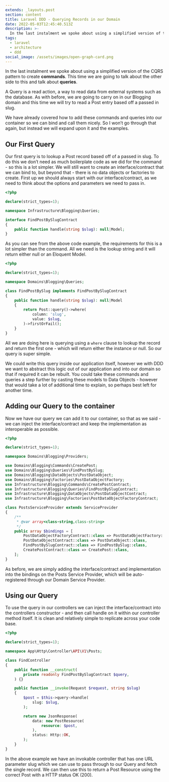 ```yaml
---
extends: _layouts.post
section: content
title: Laravel DDD - Querying Records in our Domain
date: 2022-05-03T12:45:40.513Z
description: >-
  In the last instalment we spoke about using a simplified version of the CQRS pattern to create commands. This time we are going to talk about the other side to this and talk about queries.
tags:
  - laravel
  - architecture
  - ddd
social_image: /assets/images/open-graph-card.png
---
```

In the last instalment we spoke about using a simplified version of the CQRS pattern to create **commands**. This time we are going to talk about the other side to this and talk about **queries**.

A Query is a read action, a way to read data from external systems such as the database. As with before, we are going to carry on in our Blogging domain and this time we will try to read a Post entry based off a passed in slug.

We have already covered how to add these commands and queries into our container so we can bind and call them nicely. So I won’t go through that again, but instead we will expand upon it and the examples.

## Our First Query

Our first query is to lookup a Post record based off of a passed in slug. To do this we don’t need as much boilerplate code as we did for the command - so this is a lot simpler. We will still want to create an interface/contract that we can bind to, but beyond that - there is no data objects or factories to create. First up we should always start with our interface/contract, as we need to think about the options and parameters we need to pass in.

```php
<?php

declare(strict_types=1);

namespace Infrastructure\Blogging\Queries;

interface FindPostBySlugContract
{
    public function handle(string $slug): null|Model;
}
```

As you can see from the above code example, the requirements for this is a lot simpler than the command. All we need is the lookup string and it will return either null or an Eloquent Model.

```php
<?php

declare(strict_types=1);

namespace Domains\Blogging\Queries;

class FindPostBySlug implements FindPostBySlugContract
{
    public function handle(string $slug): null|Model
    {
        return Post::query()->where(
            column: 'slug',
            value: $slug,
        )->firstOrFail();
    }
}
```

All we are doing here is querying using a `where` clause to lookup the record and return the first one - which will return either the instance or null. So our query is super simple.

We could write this query inside our application itself, however we with DDD we want to abstract this logic out of our application and into our domain so that if required it can be rebuilt. You could take these commands and queries a step further by casting these models to Data Objects - however that would take a lot of additional time to explain, so perhaps best left for another time.

## Adding our Query to the container

Now we have our query we can add it to our container, so that as we said - we can inject the interface/contract and keep the implementation as interoperable as possible.

```php
<?php

declare(strict_types=1);

namespace Domains\Blogging\Providers;

use Domains\Blogging\Commands\CreatePost;
use Domains\Blogging\Queries\FindPostBySlug;
use Domains\Blogging\DataObjects\PostDataObject;
use Domains\Blogging\Factories\PostDataObjectFactory;
use Infrastructure\Blogging\Commands\CreatePostContract;
use Infrastructure\Blogging\Queries\FindPostBySlugContract;
use Infrastructure\Blogging\DataObjects\PostDataObjectContract;
use Infrastructure\Blogging\Factories\PostDataObjectFactoryContract;

class PostsServiceProvider extends ServiceProvider
{
    /**
     * @var array<class-string,class-string>
     */
    public array $bindings = [
        PostDataObjectFactoryContract::class => PostDataObjectFactory::class,
        PostDataObjectContract::class => PostDataObject::class,
        FindPostBySlugContract::class => FindPostBySlug::class,
        CreatePostContract::class => CreatePost::class,
    ];
}
```

As before, we are simply adding the interface/contract and implementation into the bindings on the Posts Service Provider, which will be auto-registered through our Domain Service Provider.

## Using our Query

To use the query in our controllers we can inject the interface/contract into the controllers constructor - and then call handle on it within our controller method itself. It is clean and relatively simple to replicate across your code base.

```php
<?php

declare(strict_types=1);

namespace App\Http\Controller\API\V1\Posts;

class FindController
{
    public function __construct(
        private readonly FindPostBySlugContract $query,
    ) {}

    public function __invoke(Request $request, string $slug)
    {
        $post = $this->query->handle(
            slug: $slug,
        );

        return new JsonResponse(
            data: new PostResource(
                resource: $post,
            ),
            status: Http::OK,
        );
    }
}
```

In the above example we have an invokable controller that has one URL parameter slug which we can use to pass through to our Query and fetch the single record. We can then use this to return a Post Resource using the correct Post with a HTTP status OK (200).
